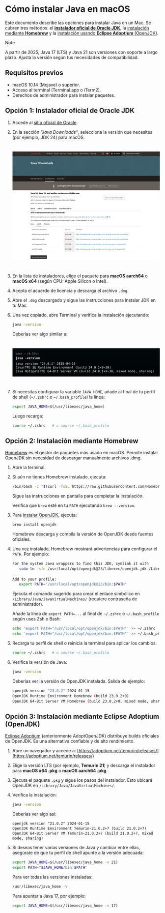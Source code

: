 # Cómo instalar Java en macOS

Este documento describe las opciones para instalar Java en un Mac. Se cubren tres métodos: el [**instalador oficial de Oracle JDK**](#opción-1-instalador-oficial-de-oracle-jdk), la [instalación mediante **Homebrew**](#opción-2-instalación-mediante-homebrew) y la [instalación usando **Eclipse Adoptium** (OpenJDK)](#opción-3-instalación-mediante-eclipse-adoptium-openjdk).

> [!NOTE]
> A partir de 2025, Java 17 (LTS) y Java 21 son versiones con soporte a largo plazo. Ajusta la versión según tus necesidades de compatibilidad.

## Requisitos previos

- macOS 10.14 (Mojave) o superior.
- Acceso al terminal (Terminal.app o iTerm2).
- Derechos de administrador para instalar paquetes.

## Opción 1: Instalador oficial de Oracle JDK

1. Accede al [sitio oficial de Oracle](https://www.oracle.com/java/technologies/downloads/).

2. En la sección _"Java Downloads"_, selecciona la versión que necesites (por ejemplo, JDK 24) para macOS.

   <img src="./img/Java-Downloads-Oracle.png" style="margin: 24px auto;" width="600">

3. En la lista de instaladores, elige el paquete para **macOS aarch64** o **macOS x64** (según CPU: Apple Silicon o Intel).

4. Acepta el acuerdo de licencia y descarga el archivo `.dmg`.

5. Abre el `.dmg` descargado y sigue las instrucciones para instalar JDK en tu Mac.

6. Una vez copiado, abre Terminal y verifica la instalación ejecutando:

   ```sh
   java -version
   ```

   Deberías ver algo similar a:

   <img src="./img/Java-version.png" style="margin: 24px auto;" width="600">

7. Si necesitas configurar la variable `JAVA_HOME`, añade al final de tu perfil de shell (`~/.zshrc` o `~/.bash_profile`) la línea:

   ```sh
   export JAVA_HOME=$(/usr/libexec/java_home)
   ```

   Luego recarga:

   ```sh
   source ~/.zshrc   # o source ~/.bash_profile
   ```

## Opción 2: Instalación mediante Homebrew

[Homebrew](https://brew.sh) es el gestor de paquetes más usado en macOS. Permite instalar OpenJDK sin necesidad de descargar manualmente archivos .dmg.

1. Abre la terminal.

2. Si aún no tienes Homebrew instalado, ejecuta:

   ```sh
   /bin/bash -c "$(curl -fsSL https://raw.githubusercontent.com/Homebrew/install/HEAD/install.sh)"
   ```

   Sigue las instrucciones en pantalla para completar la instalación.

   Verifica que `brew` esté en tu `PATH` ejecutando `brew --version`.

3. Para [instalar OpenJDK](https://formulae.brew.sh/formula/openjdk), ejecuta:

   ```sh
   brew install openjdk
   ```

   Homebrew descarga y compila la versión de OpenJDK desde fuentes oficiales.

4. Una vez instalado, Homebrew mostrará advertencias para configurar el `PATH`. Por ejemplo:

   ```sh
   For the system Java wrappers to find this JDK, symlink it with
      sudo ln -sfn /usr/local/opt/openjdk@23/libexec/openjdk.jdk /Library/Java/JavaVirtualMachines/openjdk-23.jdk

   Add to your profile:
      export PATH="/usr/local/opt/openjdk@23/bin:$PATH"
   ```

   Ejecuta el comando sugerido para crear el enlace simbólico en `/Library/Java/JavaVirtualMachines/` (requiere contraseña de administrador).

   Añade la línea de `export PATH=...` al final de `~/.zshrc` o `~/.bash_profile` según uses Zsh o Bash:

   ```sh
   echo 'export PATH="/usr/local/opt/openjdk/bin:$PATH"' >> ~/.zshrc  # Si usas Zsh
   echo 'export PATH="/usr/local/opt/openjdk/bin:$PATH"' >> ~/.bash_profile  # Si usas Bash
   ```

5. Recarga tu perfil de shell o reinicia la terminal para aplicar los cambios.

   ```sh
   source ~/.zshrc   # o source ~/.bash_profile
   ```

6. Verifica la versión de Java:

   ```sh
   java -version
   ```

   Deberías ver la versión de OpenJDK instalada. Salida de ejemplo:

   ```sh
   openjdk version "23.0.2" 2024-01-15
   OpenJDK Runtime Environment Homebrew (build 23.0.2+0)
   OpenJDK 64-Bit Server VM Homebrew (build 23.0.2+0, mixed mode, sharing)
   ```

## Opción 3: Instalación mediante Eclipse Adoptium (OpenJDK)

[Eclipse Adoptium](https://adoptium.net/) (anteriormente AdoptOpenJDK) distribuye builds oficiales de OpenJDK. Es una alternativa confiable y de alto rendimiento.

1. Abre un navegador y accede a:
   [https://adoptium.net/temurin/releases/](https://adoptium.net/temurin/releases/)

2. Elige la versión LTS (por ejemplo, **Temurin 21**) y descarga el instalador para **macOS x64 .pkg** o **macOS aarch64 .pkg**.

3. Ejecuta el paquete `.pkg` y sigue los pasos del instalador. Esto ubicará OpenJDK en `/Library/Java/JavaVirtualMachines/`.

4. Verifica la instalación:

   ```sh
   java -version
   ```

   Deberías ver algo así:

   ```
   openjdk version "21.0.2" 2024-01-15
   OpenJDK Runtime Environment Temurin-21.0.2+7 (build 21.0.2+7)
   OpenJDK 64-Bit Server VM Temurin-21.0.2+7 (build 21.0.2+7, mixed mode, sharing)
   ```

5. Si deseas tener varias versiones de Java y cambiar entre ellas, asegúrate de que tu perfil de shell apunte a la versión adecuada:

   ```sh
   export JAVA_HOME=$(/usr/libexec/java_home -v 21)
   export PATH="$JAVA_HOME/bin:$PATH"
   ```

   Para ver todas las versiones instaladas:

   ```sh
   /usr/libexec/java_home -V
   ```

   Para apuntar a Java 17, por ejemplo:

   ```sh
   export JAVA_HOME=$(/usr/libexec/java_home -v 17)
   ```

